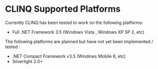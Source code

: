 # CLINQ Supported Platforms

Currently CLINQ has been tested to work on the following platforms:

* Full .NET Framework 3.5 (Windows Vista , Windows XP SP 2, etc)

The following platforms are planned but have not yet been implemented / tested :

* .NET Compact Framework v3.5 (Windows Mobile 6, etc)
* Silverlight 2.0+